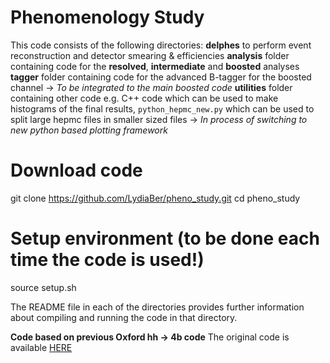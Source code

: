 # Phenomenology Study

This code consists of the following directories:
__delphes__ to perform event reconstruction and detector smearing & efficiencies
__analysis__ folder containing code for the __resolved__, __intermediate__ and __boosted__ analyses 
__tagger__ folder containing code for the advanced B-tagger for the boosted channel -> *To be integrated to the main boosted code*
__utilities__ folder containing other code e.g. C++ code which can be used to make histograms of the final results, ```python_hepmc_new.py``` which can be used to split large hepmc files in smaller sized files -> *In process of switching to new python based plotting framework*

# Download code
git clone https://github.com/LydiaBer/pheno_study.git
cd pheno_study

# Setup environment (to be done each time the code is used!)
source setup.sh

The README file in each of the directories provides further information about compiling and running the code in that directory.

**Code based on previous Oxford hh -> 4b code** The original code is available [HERE](https://github.com/beojan/oxford-hh4b-pheno-code)
